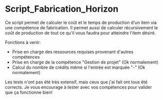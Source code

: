 # Script_Fabrication_Horizon

Ce script permet de calculer le coût et le temps de production d'un item via une compétence de fabrication. Il permet aussi de calculer récursivement le coût de production de tout ce qu'il vous faudra pour atteindre l'item désiré.

Fonctions à venir:

- Prise en charge des ressources requises provenant d'autres compétences
- Prise en charge de la compétence "Gestion de projet" (Ok normalement)
- Calcul du nombre de crédits même si l'entrée est marquée "-" (Ok normalement)

Les tests n'ont pas été très extensif, mais ceux que j'ai fait ont tous été corrects. Je vous encourage à tester avec vos compétences pour valider que ça fonctionne bien!
